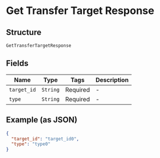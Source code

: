 
# Get Transfer Target Response

## Structure

`GetTransferTargetResponse`

## Fields

| Name | Type | Tags | Description |
|  --- | --- | --- | --- |
| `target_id` | `String` | Required | - |
| `type` | `String` | Required | - |

## Example (as JSON)

```json
{
  "target_id": "target_id0",
  "type": "type0"
}
```

